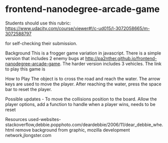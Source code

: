 frontend-nanodegree-arcade-game
===============================

Students should use this rubric: https://www.udacity.com/course/viewer#!/c-ud015/l-3072058665/m-3072588797

for self-checking their submission.

Background
This is a frogger game variation in javascript. There is a simple version that includes 2 enemy bugs at http://pa2nther.github.io/frontend-nanodegree-arcade-game. The harder version includes 3 vehicles. The link to play this game is 


How to Play 
The object is to cross the road and reach the water. The arrow keys are used to move the player. After reaching the water, press 
the space bar to reset the player. 

Possible updates - To move the collisions position to the board. Allow the player options, add a function to handle when a player
wins, needs to be reset

Resources used-websites-stackoverflow,debbie.popphoto.com/deardebbie/2006/11/dear_debbie_whe.html remove background from graphic,
mozilla development network,jlongster.com
